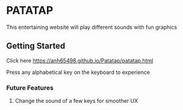 # PATATAP

This entertaining website will play different sounds with fun graphics

## Getting Started

Click here https://anh65498.github.io/Patatap/patatap.html


Press any alphabetical key on the keyboard to experience

### Future Features
1. Change the sound of a few keys for smoother UX
